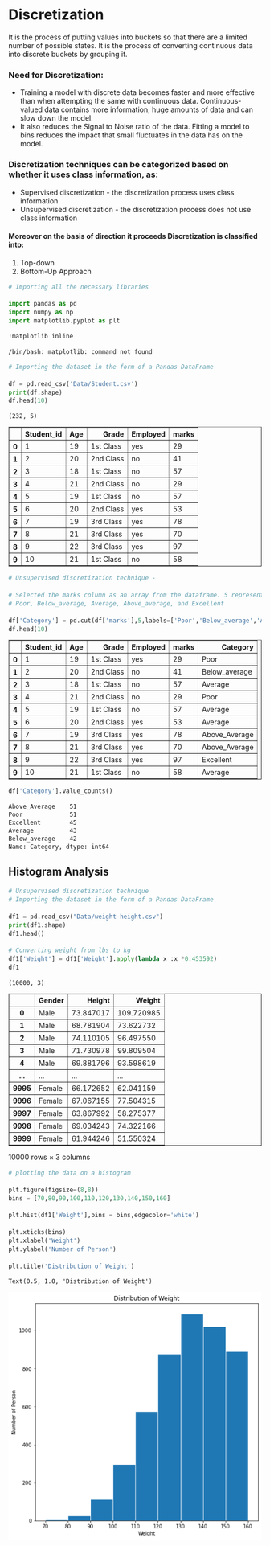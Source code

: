 # Discretization
It is the process of putting values into buckets so that there are a limited number of possible states. It is the process of converting continuous data into discrete buckets by grouping it.
### Need for Discretization:
- Training a model with discrete data becomes faster and more effective than when attempting the same with continuous data. Continuous-valued data contains more information, huge amounts of data and can slow down the model.
- It also reduces the Signal to Noise ratio of the data. Fitting a model to bins reduces the impact that small fluctuates in the data has on the model.

### Discretization techniques can be categorized based on whether it uses class information, as:
- Supervised discretization - the discretization process uses class information
- Unsupervised discretization - the discretization process does not use class information

#### Moreover on the basis of direction it proceeds Discretization is classified into:
1. Top-down
2. Bottom-Up Approach

```python
# Importing all the necessary libraries

import pandas as pd
import numpy as np
import matplotlib.pyplot as plt
```


```python
!matplotlib inline
```

    /bin/bash: matplotlib: command not found



```python
# Importing the dataset in the form of a Pandas DataFrame

df = pd.read_csv('Data/Student.csv')
print(df.shape)
df.head(10)
```

    (232, 5)
    




<div>
<table border="1" class="dataframe">
  <thead>
    <tr style="text-align: right;">
      <th></th>
      <th>Student_id</th>
      <th>Age</th>
      <th>Grade</th>
      <th>Employed</th>
      <th>marks</th>
    </tr>
  </thead>
  <tbody>
    <tr>
      <th>0</th>
      <td>1</td>
      <td>19</td>
      <td>1st Class</td>
      <td>yes</td>
      <td>29</td>
    </tr>
    <tr>
      <th>1</th>
      <td>2</td>
      <td>20</td>
      <td>2nd Class</td>
      <td>no</td>
      <td>41</td>
    </tr>
    <tr>
      <th>2</th>
      <td>3</td>
      <td>18</td>
      <td>1st Class</td>
      <td>no</td>
      <td>57</td>
    </tr>
    <tr>
      <th>3</th>
      <td>4</td>
      <td>21</td>
      <td>2nd Class</td>
      <td>no</td>
      <td>29</td>
    </tr>
    <tr>
      <th>4</th>
      <td>5</td>
      <td>19</td>
      <td>1st Class</td>
      <td>no</td>
      <td>57</td>
    </tr>
    <tr>
      <th>5</th>
      <td>6</td>
      <td>20</td>
      <td>2nd Class</td>
      <td>yes</td>
      <td>53</td>
    </tr>
    <tr>
      <th>6</th>
      <td>7</td>
      <td>19</td>
      <td>3rd Class</td>
      <td>yes</td>
      <td>78</td>
    </tr>
    <tr>
      <th>7</th>
      <td>8</td>
      <td>21</td>
      <td>3rd Class</td>
      <td>yes</td>
      <td>70</td>
    </tr>
    <tr>
      <th>8</th>
      <td>9</td>
      <td>22</td>
      <td>3rd Class</td>
      <td>yes</td>
      <td>97</td>
    </tr>
    <tr>
      <th>9</th>
      <td>10</td>
      <td>21</td>
      <td>1st Class</td>
      <td>no</td>
      <td>58</td>
    </tr>
  </tbody>
</table>
</div>




```python
# Unsupervised discretization technique - 

# Selected the marks column as an array from the dataframe. 5 represents the number of bins :- 
# Poor, Below_average, Average, Above_average, and Excellent

df['Category'] = pd.cut(df['marks'],5,labels=['Poor','Below_average','Average','Above_Average','Excellent'])
df.head(10)
```




<div>
<table border="1" class="dataframe">
  <thead>
    <tr style="text-align: right;">
      <th></th>
      <th>Student_id</th>
      <th>Age</th>
      <th>Grade</th>
      <th>Employed</th>
      <th>marks</th>
      <th>Category</th>
    </tr>
  </thead>
  <tbody>
    <tr>
      <th>0</th>
      <td>1</td>
      <td>19</td>
      <td>1st Class</td>
      <td>yes</td>
      <td>29</td>
      <td>Poor</td>
    </tr>
    <tr>
      <th>1</th>
      <td>2</td>
      <td>20</td>
      <td>2nd Class</td>
      <td>no</td>
      <td>41</td>
      <td>Below_average</td>
    </tr>
    <tr>
      <th>2</th>
      <td>3</td>
      <td>18</td>
      <td>1st Class</td>
      <td>no</td>
      <td>57</td>
      <td>Average</td>
    </tr>
    <tr>
      <th>3</th>
      <td>4</td>
      <td>21</td>
      <td>2nd Class</td>
      <td>no</td>
      <td>29</td>
      <td>Poor</td>
    </tr>
    <tr>
      <th>4</th>
      <td>5</td>
      <td>19</td>
      <td>1st Class</td>
      <td>no</td>
      <td>57</td>
      <td>Average</td>
    </tr>
    <tr>
      <th>5</th>
      <td>6</td>
      <td>20</td>
      <td>2nd Class</td>
      <td>yes</td>
      <td>53</td>
      <td>Average</td>
    </tr>
    <tr>
      <th>6</th>
      <td>7</td>
      <td>19</td>
      <td>3rd Class</td>
      <td>yes</td>
      <td>78</td>
      <td>Above_Average</td>
    </tr>
    <tr>
      <th>7</th>
      <td>8</td>
      <td>21</td>
      <td>3rd Class</td>
      <td>yes</td>
      <td>70</td>
      <td>Above_Average</td>
    </tr>
    <tr>
      <th>8</th>
      <td>9</td>
      <td>22</td>
      <td>3rd Class</td>
      <td>yes</td>
      <td>97</td>
      <td>Excellent</td>
    </tr>
    <tr>
      <th>9</th>
      <td>10</td>
      <td>21</td>
      <td>1st Class</td>
      <td>no</td>
      <td>58</td>
      <td>Average</td>
    </tr>
  </tbody>
</table>
</div>




```python
df['Category'].value_counts()
```




    Above_Average    51
    Poor             51
    Excellent        45
    Average          43
    Below_average    42
    Name: Category, dtype: int64



## Histogram Analysis


```python
# Unsupervised discretization technique
# Importing the dataset in the form of a Pandas DataFrame

df1 = pd.read_csv("Data/weight-height.csv")
print(df1.shape)
df1.head()

# Converting weight from lbs to kg
df1['Weight'] = df1['Weight'].apply(lambda x :x *0.453592)
df1
```

    (10000, 3)
    




<div>
<table border="1" class="dataframe">
  <thead>
    <tr style="text-align: right;">
      <th></th>
      <th>Gender</th>
      <th>Height</th>
      <th>Weight</th>
    </tr>
  </thead>
  <tbody>
    <tr>
      <th>0</th>
      <td>Male</td>
      <td>73.847017</td>
      <td>109.720985</td>
    </tr>
    <tr>
      <th>1</th>
      <td>Male</td>
      <td>68.781904</td>
      <td>73.622732</td>
    </tr>
    <tr>
      <th>2</th>
      <td>Male</td>
      <td>74.110105</td>
      <td>96.497550</td>
    </tr>
    <tr>
      <th>3</th>
      <td>Male</td>
      <td>71.730978</td>
      <td>99.809504</td>
    </tr>
    <tr>
      <th>4</th>
      <td>Male</td>
      <td>69.881796</td>
      <td>93.598619</td>
    </tr>
    <tr>
      <th>...</th>
      <td>...</td>
      <td>...</td>
      <td>...</td>
    </tr>
    <tr>
      <th>9995</th>
      <td>Female</td>
      <td>66.172652</td>
      <td>62.041159</td>
    </tr>
    <tr>
      <th>9996</th>
      <td>Female</td>
      <td>67.067155</td>
      <td>77.504315</td>
    </tr>
    <tr>
      <th>9997</th>
      <td>Female</td>
      <td>63.867992</td>
      <td>58.275377</td>
    </tr>
    <tr>
      <th>9998</th>
      <td>Female</td>
      <td>69.034243</td>
      <td>74.322166</td>
    </tr>
    <tr>
      <th>9999</th>
      <td>Female</td>
      <td>61.944246</td>
      <td>51.550324</td>
    </tr>
  </tbody>
</table>
<p>10000 rows × 3 columns</p>
</div>




```python
# plotting the data on a histogram

plt.figure(figsize=(8,8))
bins = [70,80,90,100,110,120,130,140,150,160]

plt.hist(df1['Weight'],bins = bins,edgecolor='white')

plt.xticks(bins)
plt.xlabel('Weight')
plt.ylabel('Number of Person')

plt.title('Distribution of Weight')
```




    Text(0.5, 1.0, 'Distribution of Weight')




![png](output_10_1.png)
